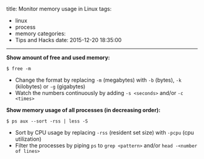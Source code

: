 title: Monitor memory usage in Linux
tags:
  - linux
  - process
  - memory
categories:
  - Tips and Hacks
date: 2015-12-20 18:35:00
---
**Show amount of free and used memory:**

```
$ free -m
```

- Change the format by replacing `-m` (megabytes) with `-b` (bytes), `-k` (kilobytes) or `-g` (gigabytes)
- Watch the numbers continuously by adding `-s <seconds>` and/or `-c <times>`

**Show memory usage of all processes (in decreasing order):**

```
$ ps aux --sort -rss | less -S
```
- Sort by CPU usage by replacing `-rss` (resident set size) with `-pcpu` (cpu utilization)
- Filter the processes by piping `ps` to `grep <pattern>` and/or `head -<number of lines>`